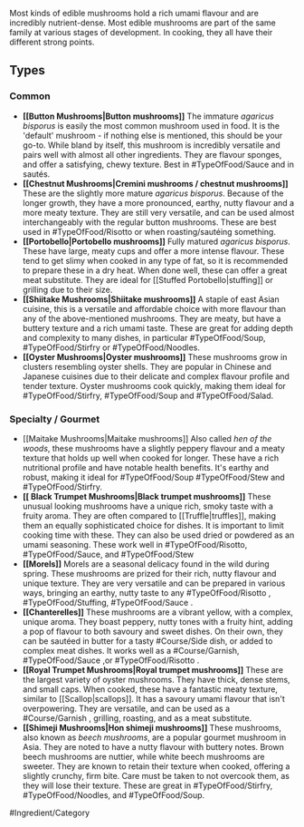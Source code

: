 Most kinds of edible mushrooms hold a rich umami flavour and are incredibly nutrient-dense. Most edible mushrooms are part of the same family at various stages of development. In cooking, they all have their different strong points.
## Types
### Common
- **[[Button Mushrooms|Button mushrooms]]**
	The immature *agaricus bisporus* is easily the most common mushroom used in food. It is the 'default' mushroom - if nothing else is mentioned, this should be your go-to. While bland by itself, this mushroom is incredibly versatile and pairs well with almost all other ingredients. They are flavour sponges, and offer a satisfying, chewy texture. Best in #TypeOfFood/Sauce and in sautés.
- **[[Chestnut Mushrooms|Cremini mushrooms / chestnut mushrooms]]**
	These are the slightly more mature *agaricus bisporus*. Because of the longer growth, they have a more pronounced, earthy, nutty flavour and a more meaty texture. They are still very versatile, and can be used almost interchangeably with the regular button mushrooms. These are best used in #TypeOfFood/Risotto or when roasting/sautéing something.
- **[[Portobello|Portobello mushrooms]]**
	Fully matured *agaricus bisporus*. These have large, meaty cups and offer a more intense flavour. These tend to get slimy when cooked in any type of fat, so it is recommended to prepare these in a dry heat. When done well, these can offer a great meat substitute. They are ideal for [[Stuffed Portobello|stuffing]] or grilling due to their size.
- **[[Shiitake Mushrooms|Shiitake mushrooms]]**
	A staple of east Asian cuisine, this is a versatile and affordable choice with more flavour than any of the above-mentioned mushrooms. They are meaty, but have a buttery texture and a rich umami taste. These are great for adding depth and complexity to many dishes, in particular #TypeOfFood/Soup, #TypeOfFood/Stirfry or #TypeOfFood/Noodles.
- **[[Oyster Mushrooms|Oyster mushrooms]]**
	These mushrooms grow in clusters resembling oyster shells. They are popular in Chinese and Japanese cuisines due to their delicate and complex flavour profile and tender texture. Oyster mushrooms cook quickly, making them ideal for #TypeOfFood/Stirfry, #TypeOfFood/Soup and #TypeOfFood/Salad.
### Specialty / Gourmet
- [[Maitake Mushrooms|Maitake mushrooms]]
	Also called *hen of the woods*, these mushrooms have a slightly peppery flavour and a meaty texture that holds up well when cooked for longer. These have a rich nutritional profile and have notable health benefits. It's earthy and robust, making it ideal for #TypeOfFood/Soup #TypeOfFood/Stew and #TypeOfFood/Stirfry.
- **[[ Black Trumpet Mushrooms|Black trumpet mushrooms]]**
	These unusual looking mushrooms have a unique rich, smoky taste with a fruity aroma. They are often compared to [[Truffle|truffles]], making them an equally sophisticated choice for dishes. It is important to limit cooking time with these. They can also be used dried or powdered as an umami seasoning. These work well in #TypeOfFood/Risotto, #TypeOfFood/Sauce, and #TypeOfFood/Stew 
- **[[Morels]]**
	Morels are a seasonal delicacy found in the wild during spring. These mushrooms are prized for their rich, nutty flavour and unique texture. They are very versatile and can be prepared in various ways, bringing an earthy, nutty taste to any #TypeOfFood/Risotto , #TypeOfFood/Stuffing, #TypeOfFood/Sauce .
- **[[Chanterelles]]**
	These mushrooms are a vibrant yellow, with a complex, unique aroma. They boast peppery, nutty tones with a fruity hint, adding a pop of flavour to both savoury and sweet dishes. On their own, they can be sautéed in butter for a tasty #Course/Side dish, or added to complex meat dishes. It works well as a #Course/Garnish, #TypeOfFood/Sauce ,or #TypeOfFood/Risotto .
- **[[Royal Trumpet Mushrooms|Royal trumpet mushrooms]]** 
	These are the largest variety of oyster mushrooms. They have thick, dense stems, and small caps. When cooked, these have a fantastic meaty texture, similar to [[Scallop|scallops]]. It has a savoury umami flavour that isn't overpowering. They are versatile, and can be used as a #Course/Garnish , grilling, roasting, and as a meat substitute.
- **[[Shimeji Mushrooms|Hon shimeji mushrooms]]**
	These mushrooms, also known as *beech mushrooms*, are a popular gourmet mushroom in Asia. They are noted to have a nutty flavour with buttery notes. Brown beech mushrooms are nuttier, while white beech mushrooms are sweeter. They are known to retain their texture when cooked, offering a slightly crunchy, firm bite. Care must be taken to not overcook them, as they will lose their texture. These are great in #TypeOfFood/Stirfry, #TypeOfFood/Noodles, and #TypeOfFood/Soup.

#Ingredient/Category